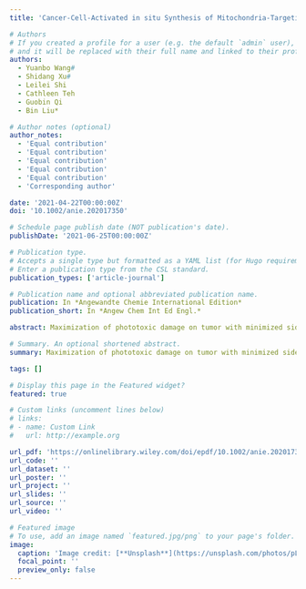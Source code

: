 ```yaml
---
title: 'Cancer-Cell-Activated in situ Synthesis of Mitochondria-Targeting AIE Photosensitizer for Precise Photodynamic Therapy'

# Authors
# If you created a profile for a user (e.g. the default `admin` user), write the username (folder name) here
# and it will be replaced with their full name and linked to their profile.
authors:
  - Yuanbo Wang#
  - Shidang Xu#
  - Leilei Shi
  - Cathleen Teh
  - Guobin Qi
  - Bin Liu*

# Author notes (optional)
author_notes:
  - 'Equal contribution'
  - 'Equal contribution'
  - 'Equal contribution'
  - 'Equal contribution'
  - 'Equal contribution'
  - 'Corresponding author'

date: '2021-04-22T00:00:00Z'
doi: '10.1002/anie.202017350'

# Schedule page publish date (NOT publication's date).
publishDate: '2021-06-25T00:00:00Z'

# Publication type.
# Accepts a single type but formatted as a YAML list (for Hugo requirements).
# Enter a publication type from the CSL standard.
publication_types: ['article-journal']

# Publication name and optional abbreviated publication name.
publication: In *Angewandte Chemie International Edition*
publication_short: In *Angew Chem Int Ed Engl.*

abstract: Maximization of phototoxic damage on tumor with minimized side effect on normal tissue is essential for effective anticancer photodynamic therapy (PDT). This requires highly cancer-cell-specific or even cancer-cell-organelle-specific synthesis or delivery of efficient photosensitizers (PSs) in vitro and in vivo, which is difficult to achieve. Herein, we report a strategy of cancer-cell-activated PS synthesis, by which an efficient mitochondria-targeting photosensitizer with aggregation-induced-emission (AIE) feature can be selectively synthesized as an efficient image-guided PDT agent inside cancer cells. MOF-199, a CuII -based metal-organic framework, was selected as an inert carrier to load the PS precursors for efficient delivery and served as a CuI catalyst source for in situ click reaction to form PSs exclusively in cancer cells. The in situ synthesized PS showed mitochondria-targeting capability, allowing potent cancer-cell-specific ablation under light irradiation. The high specificity of PSs produced in cancer cells also makes it safer post-treatment.

# Summary. An optional shortened abstract.
summary: Maximization of phototoxic damage on tumor with minimized side effect on normal tissue is essential for effective anticancer photodynamic therapy (PDT). This requires highly cancer-cell-specific or even cancer-cell-organelle-specific synthesis or delivery of efficient photosensitizers (PSs) in vitro and in vivo, which is difficult to achieve. Herein, we report a strategy of cancer-cell-activated PS synthesis, by which an efficient mitochondria-targeting photosensitizer with aggregation-induced-emission (AIE) feature can be selectively synthesized as an efficient image-guided PDT agent inside cancer cells. MOF-199, a CuII -based metal-organic framework, was selected as an inert carrier to load the PS precursors for efficient delivery and served as a CuI catalyst source for in situ click reaction to form PSs exclusively in cancer cells. The in situ synthesized PS showed mitochondria-targeting capability, allowing potent cancer-cell-specific ablation under light irradiation. The high specificity of PSs produced in cancer cells also makes it safer post-treatment.

tags: []

# Display this page in the Featured widget?
featured: true

# Custom links (uncomment lines below)
# links:
# - name: Custom Link
#   url: http://example.org

url_pdf: 'https://onlinelibrary.wiley.com/doi/epdf/10.1002/anie.202017350?saml_referrer'
url_code: ''
url_dataset: ''
url_poster: ''
url_project: ''
url_slides: ''
url_source: ''
url_video: ''

# Featured image
# To use, add an image named `featured.jpg/png` to your page's folder.
image:
  caption: 'Image credit: [**Unsplash**](https://unsplash.com/photos/pLCdAaMFLTE)'
  focal_point: ''
  preview_only: false
---
```

